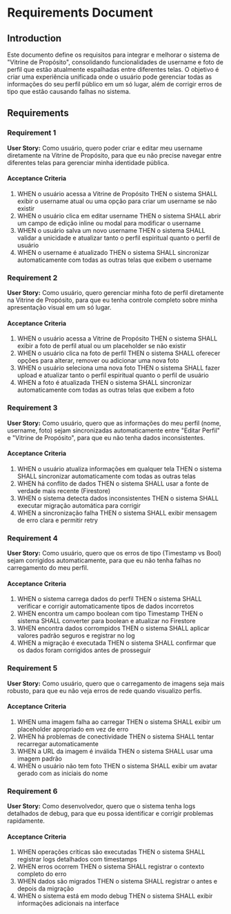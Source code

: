 # Requirements Document

## Introduction

Este documento define os requisitos para integrar e melhorar o sistema de "Vitrine de Propósito", consolidando funcionalidades de username e foto de perfil que estão atualmente espalhadas entre diferentes telas. O objetivo é criar uma experiência unificada onde o usuário pode gerenciar todas as informações do seu perfil público em um só lugar, além de corrigir erros de tipo que estão causando falhas no sistema.

## Requirements

### Requirement 1

**User Story:** Como usuário, quero poder criar e editar meu username diretamente na Vitrine de Propósito, para que eu não precise navegar entre diferentes telas para gerenciar minha identidade pública.

#### Acceptance Criteria

1. WHEN o usuário acessa a Vitrine de Propósito THEN o sistema SHALL exibir o username atual ou uma opção para criar um username se não existir
2. WHEN o usuário clica em editar username THEN o sistema SHALL abrir um campo de edição inline ou modal para modificar o username
3. WHEN o usuário salva um novo username THEN o sistema SHALL validar a unicidade e atualizar tanto o perfil espiritual quanto o perfil de usuário
4. WHEN o username é atualizado THEN o sistema SHALL sincronizar automaticamente com todas as outras telas que exibem o username

### Requirement 2

**User Story:** Como usuário, quero gerenciar minha foto de perfil diretamente na Vitrine de Propósito, para que eu tenha controle completo sobre minha apresentação visual em um só lugar.

#### Acceptance Criteria

1. WHEN o usuário acessa a Vitrine de Propósito THEN o sistema SHALL exibir a foto de perfil atual ou um placeholder se não existir
2. WHEN o usuário clica na foto de perfil THEN o sistema SHALL oferecer opções para alterar, remover ou adicionar uma nova foto
3. WHEN o usuário seleciona uma nova foto THEN o sistema SHALL fazer upload e atualizar tanto o perfil espiritual quanto o perfil de usuário
4. WHEN a foto é atualizada THEN o sistema SHALL sincronizar automaticamente com todas as outras telas que exibem a foto

### Requirement 3

**User Story:** Como usuário, quero que as informações do meu perfil (nome, username, foto) sejam sincronizadas automaticamente entre "Editar Perfil" e "Vitrine de Propósito", para que eu não tenha dados inconsistentes.

#### Acceptance Criteria

1. WHEN o usuário atualiza informações em qualquer tela THEN o sistema SHALL sincronizar automaticamente com todas as outras telas
2. WHEN há conflito de dados THEN o sistema SHALL usar a fonte de verdade mais recente (Firestore)
3. WHEN o sistema detecta dados inconsistentes THEN o sistema SHALL executar migração automática para corrigir
4. WHEN a sincronização falha THEN o sistema SHALL exibir mensagem de erro clara e permitir retry

### Requirement 4

**User Story:** Como usuário, quero que os erros de tipo (Timestamp vs Bool) sejam corrigidos automaticamente, para que eu não tenha falhas no carregamento do meu perfil.

#### Acceptance Criteria

1. WHEN o sistema carrega dados do perfil THEN o sistema SHALL verificar e corrigir automaticamente tipos de dados incorretos
2. WHEN encontra um campo boolean com tipo Timestamp THEN o sistema SHALL converter para boolean e atualizar no Firestore
3. WHEN encontra dados corrompidos THEN o sistema SHALL aplicar valores padrão seguros e registrar no log
4. WHEN a migração é executada THEN o sistema SHALL confirmar que os dados foram corrigidos antes de prosseguir

### Requirement 5

**User Story:** Como usuário, quero que o carregamento de imagens seja mais robusto, para que eu não veja erros de rede quando visualizo perfis.

#### Acceptance Criteria

1. WHEN uma imagem falha ao carregar THEN o sistema SHALL exibir um placeholder apropriado em vez de erro
2. WHEN há problemas de conectividade THEN o sistema SHALL tentar recarregar automaticamente
3. WHEN a URL da imagem é inválida THEN o sistema SHALL usar uma imagem padrão
4. WHEN o usuário não tem foto THEN o sistema SHALL exibir um avatar gerado com as iniciais do nome

### Requirement 6

**User Story:** Como desenvolvedor, quero que o sistema tenha logs detalhados de debug, para que eu possa identificar e corrigir problemas rapidamente.

#### Acceptance Criteria

1. WHEN operações críticas são executadas THEN o sistema SHALL registrar logs detalhados com timestamps
2. WHEN erros ocorrem THEN o sistema SHALL registrar o contexto completo do erro
3. WHEN dados são migrados THEN o sistema SHALL registrar o antes e depois da migração
4. WHEN o sistema está em modo debug THEN o sistema SHALL exibir informações adicionais na interface